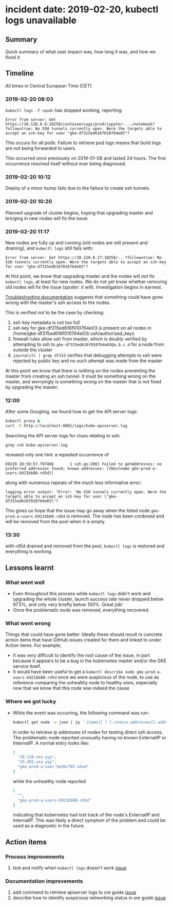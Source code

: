 # incident date: 2019-02-20, kubectl logs unavailable

## Summary

Quick summary of what user impact was, how long it was, and how we fixed it.

## Timeline

All times in Central European Time (CET)

### 2019-02-20 08:03

`kubectl logs -f <pod>` has stopped working, reporting:

```
Error from server: Get https://10.128.0.6:10250/containerLogs/prod/jupyter-.../notebook?follow=true: No SSH tunnels currently open. Were the targets able to accept an ssh-key for user "gke-df315ed616f010764e03"?
```

This occurs for all pods.
Failure to retrieve pod logs means that build logs are not being forwarded to users.

This occurred once previously on 2019-01-08 and lasted 24 hours.
The first occurrence resolved itself without ever being diagnosed.

### 2019-02-20 10:12

Deploy of a minor bump fails due to the failure to create ssh tunnels.

### 2019-02-20 10:20

Planned upgrade of cluster begins,
hoping that upgrading master and bringing in new nodes will fix the issue.

### 2019-02-20 11:17

New nodes are fully up and running (old nodes are still present and draining),
and `kubectl logs` still fails with:

```
Error from server: Get https://10.128.0.17:10250/...?follow=true: No SSH tunnels currently open. Were the targets able to accept an ssh-key for user "gke-df315ed616f010764e03"?
```

At this point, we know that upgrading master and the nodes will *not* fix `kubectl logs`,
at least for new nodes.
We do not yet know whether removing old nodes will fix the issue (*spoiler: it will*).
Investigation begins in earnest.


[Troubleshooting documentation](https://cloud.google.com/kubernetes-engine/docs/troubleshooting#kubect_commands_hang)
suggests that something could have gone wrong with the master's ssh access to the nodes.

This is verified not to be the case by checking:

1. ssh-key metadata is not too full
2. ssh key for gke-df315ed616f010764e03 is present on all nodes in /home/gke-df315ed616f010764e03/.ssh/authorized_keys
3. firewall rules allow ssh from master, which is doubly verified by attempting to ssh to `gke-df315ed616f010764e03@a.b.c.d` for a node from outside the cluster
4. `journalctl | grep df315` verifies that debugging attempts to ssh were rejected by public key and no such attempt was made from the master

At this point we know that there is nothing on the nodes preventing the master from creating an ssh tunnel.
It must be something wrong on the master,
and worryingly is something wrong on the master that is not fixed by upgrading the master.

### 12:00

After some Googling, we found how to get the API server logs:

```bash
kubectl proxy &
curl -O http://localhost:8001/logs/kube-apiserver.log
```

Searching the API server logs for clues relating to ssh:

```
grep ssh kube-apiserver.log
```

revealed only one hint: a repeated occurrence of

```
E0220 10:59:57.797466       1 ssh.go:200] Failed to getAddresses: no preferred addresses found; known addresses: [{Hostname gke-prod-a-users-b921bb88-rd5d}]
```

along with numerous repeats of the much less informative error:

```
logging error output: "Error: 'No SSH tunnels currently open. Were the targets able to accept an ssh-key for user \"gke-df315ed616f010764e03\"?
```

This gives us hope that the issue may go away when the listed node `gke-prod-a-users-b921bb88-rd5d` is removed.
The node has been cordoned and will be removed from the pool when it is empty.

### 13:30

with rd5d drained and removed from the pool,
`kubectl logs` is restored and everything is working.


## Lessons learnt

### What went well

- Even throughout this process while `kubectl logs` didn't work and upgrading the whole cluster,
  launch success rate never dropped below 97.5%,
  and only very briefly below 100%.
  Great job!
- Once the problematic node was removed, everything recovered.

### What went wrong

Things that could have gone better. Ideally these should result in concrete
action items that have GitHub issues created for them and linked to under
Action items. For example,

- It was very difficult to identify the root cause of the issue,
  in part because it appears to be a bug in the kubernetes master and/or the GKE service itself.
- It would have been useful to get a `kubectl describe node gke-prod-a-users-b921bb88-rd5d` once we were suspicious of the node,
  to use as reference comparing the unhealthy node to healthy ones,
  especially now that we know that this node was indeed the cause

### Where we got lucky

- While the event was occurring, the following command was run:

  ```bash
  kubectl get node -o json | jq '.items[] | [.status.addresses[].address]'
  ```

  in order to retrieve ip addresses of nodes for testing direct ssh access.
  The problematic node reported unusually having no known ExternalIP or InternalIP. A normal entry looks like:

  ```json
  [
    "10.128.xxx.yyy",
    "35.202.xxx.yyy",
    "gke-prod-a-user-be5bcf07-xhxd"
  ]
  ```

  while the unhealthy node reported

  ```json
  [
    "",
    "gke-prod-a-users-b921bb88-rd5d"
  ]
  ```

  indicating that kubernetes had lost track of the node's ExternalIP and InternalIP.
  This was likely a direct symptom of the problem and could be used as a diagnostic in the future.


## Action items

### Process improvements

1. test and notify when `kubectl logs` doesn't work [issue](https://github.com/jupyterhub/mybinder.org-deploy/issues/900)

### Documentation improvements

1. add command to retrieve apiserver logs to sre guide [issue](https://github.com/jupyterhub/mybinder.org-deploy/issues/901)
1. describe how to identify suspicious networking status in sre guide [issue](https://github.com/jupyterhub/mybinder.org-deploy/issues/900)
